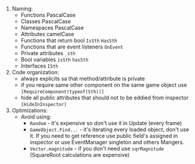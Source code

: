 1. Naming:
    - Functions PascalCase
    - Classes PascalCase
    - Namespaces PascalCase
    - Attributes camelCase
    - Functions that return bool `IsSth` `HasSth`
    - Functions that are event listeners `OnEvent`
    - Private attributes `_sth`
    - Bool variables `isSth` `hasSth`
    - Interfaces `ISth`
2. Code organization:
    - always explicits sa that method/attribute is private
    - if you require same other component on the same game object use `[RequireComponent(typeof(Sth))]`
    - hide all public attributes that should not to be eddied from inspector `[HideInInspector]`
3. Optimizations:
    - Avoid using:
        - `Random` - it's expensive so don't use it in Update (every frame)
        - `GameObject.Find...` - it's iterating every loaded object, don't use it. If you need to get reference use public field's assigned in inspector or use EventManager singleton and others Mangers.
        - `Vector.magnitude` - if you don't need use `sqrMagnitude` (SquareRoot calculations are expensive)
